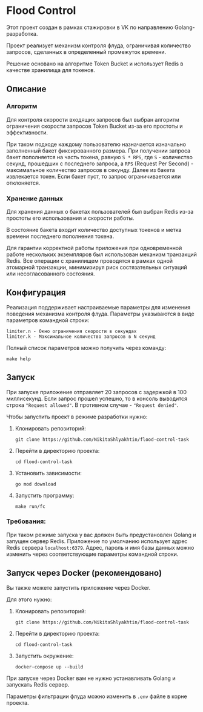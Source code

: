 # Flood Control

Этот проект создан в рамках стажировки в VK по направлению Golang-разработка.

Проект реализует механизм контроля флуда, ограничивая количество запросов, сделанных в определенный промежуток времени. 

Решение основано на алгоритме Token Bucket и использует Redis в качестве хранилища для токенов.

## Описание

### Алгоритм

Для контроля скорости входящих запросов был выбран алгоритм ограничения скорости запросов Token Bucket из-за его простоты и эффективности. 

При таком подходе каждому пользователю назначается изначально заполненный бакет фиксированного размера.
При получении запроса бакет пополняется на часть токена, равную `S * RPS`, где `S` - количество секунд, прошедших с последнего запроса, а `RPS` (Request Per Second) - максимальное количество запросов в секунду. Далее из бакета извлекается токен. Если бакет пуст, то запрос ограничивается или отклоняется.

### Хранение данных

Для хранения данных о бакетах пользователей был выбран Redis из-за простоты его использования и скорости работы. 

В состояние бакета входит количество доступных токенов и метка времени последнего пополнения токена. 

Для гарантии корректной работы приложения при одновременной работе нескольких экземпляров был использован механизм транзакций Redis. Все операции с хранилищем проводятся в рамках одной атомарной транзакции, минимизируя риск состязательных ситуаций или несогласованного состояния.

## Конфигурация

Реализация поддерживает настраиваемые параметры для изменения поведения механизма контроля флуда. Параметры указываются в виде параметров командной строки:

```
limiter.n - Окно ограничения скорости в секундах
limiter.k - Максимальное количество запросов в N секунд
```

Полный список параметров можно получить через команду:

```
make help
```

## Запуск

При запуске приложение отправляет 20 запросов с задержкой в 100 миллисекунд. 
Если запрос прошел успешно, то в консоль выводится строка `"Request allowed"`. 
В противном случае - `"Request denied"`.

Чтобы запустить проект в режиме разработки нужно:

1. Клонировать репозиторий:
   
   ```
   git clone https://github.com/NikitaShlyakhtin/flood-control-task
   ```

2. Перейти в директорию проекта:

    ```
    cd flood-control-task
    ```

3. Установить зависимости:

    ```
    go mod download
    ```

4. Запустить программу:

    ```
    make run/fc
    ```

### Требования:
  
При таком режиме запуска у вас должен быть предустановлен Golang и запущен сервер Redis. 
Приложение по умолчанию использует адрес Redis сервера `localhost:6379`. Адрес, пароль и имя базы данных можно изменить через соответствующие параметры командной строки.

## Запуск через Docker (рекомендовано)

Вы также можете запустить приложение через Docker.

Для этого нужно:

1. Клонировать репозиторий:
   
   ```
   git clone https://github.com/NikitaShlyakhtin/flood-control-task
   ```

2. Перейти в директорию проекта:

    ```
    cd flood-control-task
    ```

3. Запустить окружение:

    ```
    docker-compose up --build
    ```

При запуске через Docker вам не нужно устанавливать Golang и запускать Redis сервер. 

Параметры фильтрации флуда можно изменить в `.env` файле в корне проекта.


